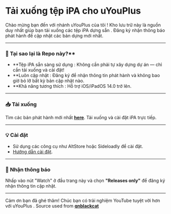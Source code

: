 # Tải xuống tệp iPA cho uYouPlus

Chào mừng bạn đến với nhánh uYouPlus của tôi ! Kho lưu trữ này là nguồn duy nhất giúp bạn tải xuống các tệp iPA dựng sẵn . Đăng ký nhận thông báo phát hành để cập nhật các bản dựng mới nhất.

---

### 🚀 Tại sao lại là Repo này?**

- **Tệp iPA sẵn sàng sử dụng : Không cần phải tự xây dựng dự án — chỉ cần tải xuống và cài đặt!
- **Luôn cập nhật : Đăng ký để nhận thông tin phát hành và không bao giờ bỏ lỡ bất kỳ bản cập nhật nào.
- **Khả năng tương thích : Hỗ trợ iOS/iPadOS 14.0 trở lên.

---

### 📥 **Tải xuống**

Tìm các bản phát hành mới nhất [**here**](https://github.com/mlclmtan/uYouPlus/releases/latest). Tải xuống và cài đặt iPA trực tiếp.

---

### 💡 **Cài đặt**

- Sử dụng các công cụ như AltStore hoặc Sideloadly để cài đặt.
- [Hướng dẫn cài đặt](https://github.com/qnblackcat/uYouPlus/wiki/Installation).

---

### 🌟 **Nhận thông báo**

Nhấp vào nút "Watch" ở đầu trang này và chọn **"Releases only"** để đăng ký nhận thông tin cập nhật.

---

Cảm ơn bạn đã ghé thăm! Chúc bạn có trải nghiệm YouTube tuyệt vời hơn với uYouPlus .
Source used from [**qnblackcat**](https://github.com/qnblackcat/uYouPlus)
